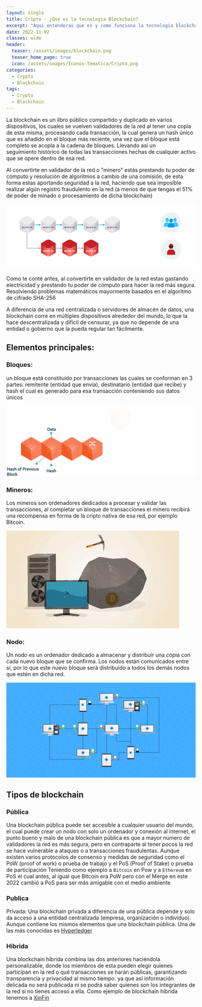 ```yaml
---
layout: single
title: Cripto - ¿Que es la tecnologia Blockchain?
excerpt: "Aqui entenderas que es y como funciona la tecnologia blockchain, sus tipos y de que esta conformada [Bloques, Mineros y Nodos]"
date: 2022-11-02
classes: wide
header:
  teaser: /assets/images/blockchain.png
  teaser_home_page: true
  icon: /assets/images/Iconos-Tematica/Cripto.png
categories:
  - Crypto
  - Blockchain
tags:  
  - Crypto
  - Blockchain
---
```


La blockchain es un libro público compartido y duplicado en varios dispositivos, los cuales
se vuelven validadores de la red al tener una copia de esta misma, procesando cada 
transacción, la cual genera un hash único que es añadido en el bloque más reciente, una
vez que el bloque está completo se acopla a la cadena de bloques. Llevando así un  
seguimiento histórico de todas las transacciones hechas de cualquier activo que se opere dentro de esa red.

Al convertirte en validador de la red o "minero" estás prestando tu poder de cómputo y 
resolución de algoritmos a cambio de una comisión, de esta forma estas aportando 
seguridad a la red, haciendo que sea imposible realizar algún registro fraudulento en la red 
(a menos de que tengas el 51% de poder de minado o procesamiento de dicha blockchain)
<p align="center">
<img src="/assets/images/Tecnologia-Blockchain/FakeTransac.gif">
</p>
Como te conté antes, al convertirte en validador de la red estas gastando electricidad y 
prestando tu poder de cómputo para hacer la red más segura. Resolviendo problemas matemáticos
mayormente basados en el algoritmo de cifrado SHA-256

A diferencia de una red centralizada o servidores de almacén de datos, una blockchain 
corre en múltiples dispositivos alrededor del mundo, lo que la hace descentralizada y difícil
de censurar, ya que no depende de una entidad o gobierno que la pueda regular tan fácilmente.

## Elementos principales:

### Bloques:
un bloque está constituido por transacciones las cuales se conforman en 3 partes:
remitente (entidad que envía), destinatario (entidad que recibe) y hash el cual es generado
para esa transacción conteniendo sus datos únicos
<p align="center">
<img src="/assets/images/Tecnologia-Blockchain/bloques.gif">
</p>

### Mineros:
Los mineros son ordenadores dedicados a procesar y validar las transacciones, al 
completar un bloque de transacciones el minero recibirá una recompensa en forma de la 
cripto nativa de esa red, por ejemplo Bitcoin.
<p align="left">
<img src="/assets/images/Tecnologia-Blockchain/miner.gif">
</p>

### Nodo:
Un nodo es un ordenador dedicado a almacenar y distribuir una copia con cada nuevo 
bloque que se confirma. Los nodos están comunicados entre sí, por lo que este nuevo
bloque será distribuido a todos los demás nodos que estén en dicha red.
<p align="left">
<img src="/assets/images/Tecnologia-Blockchain/PoW.gif">
</p>

## Tipos de blockchain

### Pública 
Una blockchain pública puede ser accesible a cualquier usuario del mundo, el cual puede 
crear un nodo con solo un ordenador y conexión al internet, el punto bueno y malo de una
blockchain pública es que a mayor número de validadores la red es más segura, pero en 
contraparte al tener pocos la red se hace vulnerable a ataques o a transacciones fraudulentas.
Aunque existen varios protocolos de consenso y medidas de seguridad como
el PoW (proof of work) o prueba de trabajo y el PoS (Proof of Stake) o prueba de participación
Teniendo como ejemplo  a `Bitcoin` en Pow y a `Ethereum` en PoS el cual antes, al igual que Bitcoin 
era PoW pero con el Merge en este 2022 cambió a PoS para ser más amigable con el medio ambiente

### Publica 
Privada:
Una blockchain privada a diferencia de una pública depende y solo da acceso a una entidad centralizada 
(empresa, organización o individuo). Aunque contiene los mismos elementos que una blockchain pública.
Una de las más conocidas es [Hyperledger](https://www.hyperledger.org/)

### Híbrida
Una blockchain híbrida combina las dos anteriores haciéndola personalizable, donde los miembros de esta 
pueden elegir quienes participan en la red o qué transacciones se harán públicas, garantizando transparencia 
y privacidad al mismo tiempo. ya que así información delicada no será publicada ni se podrá saber quienes 
son los integrantes de la red si no tienes acceso a ella. Como ejemplo de blockchain híbrida tenemos a [XinFin](https://xinfin.org/) 

